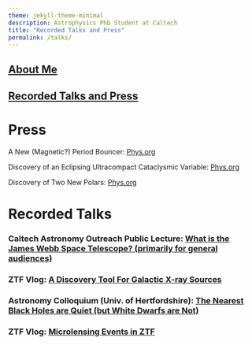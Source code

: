 ```yaml
---
theme: jekyll-theme-minimal
description: Astrophysics PhD Student at Caltech
title: "Recorded Talks and Press"
permalink: /talks/
---
```

## [About Me](https://acrodrig98.github.io/)
## [Recorded Talks and Press](https://acrodrig98.github.io/talks)

# Press
A New (Magnetic?) Period Bouncer: [Phys.org](https://phys.org/news/2024-01-cataclysmic-variable-brown-dwarf-secondary.html)

Discovery of an Eclipsing Ultracompact Cataclysmic Variable: [Phys.org](https://phys.org/news/2023-07-eclipsing-cataclysmic-variable.html)

Discovery of Two New Polars: [Phys.org](https://phys.org/news/2022-06-astronomers-polars.html#google_vignette)

# Recorded Talks
### Caltech Astronomy Outreach Public Lecture: [What is the James Webb Space Telescope? (primarily for general audiences)](https://www.youtube.com/watch?v=Nl-PbrISJ30&)
### ZTF Vlog: [A Discovery Tool For Galactic X-ray Sources](https://www.youtube.com/watch?v=5eb1ECVefgI)
### Astronomy Colloquium (Univ. of Hertfordshire): [The Nearest Black Holes are Quiet (but White Dwarfs are Not)](https://www.youtube.com/watch?v=EaYXEa0oIH4)
### ZTF Vlog: [Microlensing Events in ZTF](https://www.youtube.com/watch?v=nu_wI5FBoK4)


